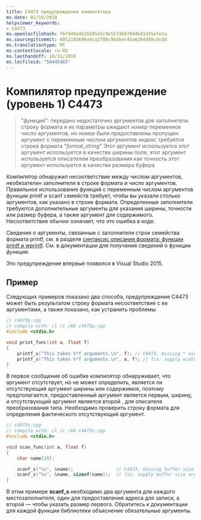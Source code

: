 ```yaml
---
title: C4473 предупреждения компилятора
ms.date: 02/16/2018
helpviewer_keywords:
- C4473
ms.openlocfilehash: fbf940a4b2659542c9e5533687094bd1d45efe1a
ms.sourcegitcommit: 6052185696adca270bc9bdbec45a626dd89cdcdd
ms.translationtype: MT
ms.contentlocale: ru-RU
ms.lasthandoff: 10/31/2018
ms.locfileid: "50445465"
---
```

# <a name="compiler-warning-level-1-c4473"></a>Компилятор предупреждение (уровень 1) C4473

> "*функция*": передано недостаточно аргументов для заполнители строку формата и их параметры ожидают *номер* переменное число аргументов, но *номер* были предоставлены пропущен аргумент с переменным числом аргументов *индекс* требуется строка формата "*format_string*" Этот аргумент используется этот аргумент используется в качестве ширины поля, этот аргумент используется описателем преобразования как точность этот аргумент используется в качестве размера буфера

Компилятор обнаружил несоответствие между числом аргументов, необязателен заполнители в строке формата и число аргументов. Правильное использование функций с переменным числом аргументов функции printf и scanf семейств требует, чтобы вы указали столько аргументов, как указано в строке формата. Определенные заполнители требуются дополнительные аргументы для указания ширины, точности или размер буфера, а также аргумент для содержимого. Несоответствие обычно означает, что это ошибка в коде.

Сведения о аргументы, связанные с заполнители строк семейства формата printf, см. в разделе [синтаксис описания формата: функции printf и wprintf](../../c-runtime-library/format-specification-syntax-printf-and-wprintf-functions.md). См. в документации для получения сведений о функции *функция*.

Это предупреждение впервые появился в Visual Studio 2015.

## <a name="example"></a>Пример

Следующих примеров показано два способа, предупреждение C4473 может быть результатом строку формата несоответствие с ее аргументами, а также показано, как устранить проблемы.

```cpp
// c4473p.cpp
// compile with: cl /c /W4 c4473p.cpp
#include <stdio.h>

void print_func(int a, float f)
{
    printf_s("This takes %*f arguments.\n", f); // C4473, missing * width argument
    printf_s("This takes %*f arguments.\n", a, f); // fix: supply width argument
}
```

В первое сообщение об ошибке компилятор обнаруживает, что аргумент отсутствует, но не может определить, является ли отсутствующий аргумент ширины или содержимое, поэтому предполагается, предоставленный аргумент является первым, ширину, и отсутствующий аргумент является второй , для описателя преобразования типа. Необходимо проверить строку формата для определения фактического отсутствующий аргумент.

```cpp
// c4473s.cpp
// compile with: cl /c /W4 c4473s.cpp
#include <stdio.h>

void scan_func(int a, float f)
{
    char name[20];

    scanf_s("%s", &name);                // C4473, missing buffer size argument
    scanf_s("%s", &name, sizeof(name));  // fix: supply buffer size argument
}
```

В этом примере **scanf_s** необходимо два аргумента для каждого местозаполнителя, один для предоставления адреса для записи, а второй — чтобы указать размер первого. Обратитесь к документации для каждой функции библиотеки объяснение обязательные аргументы.
